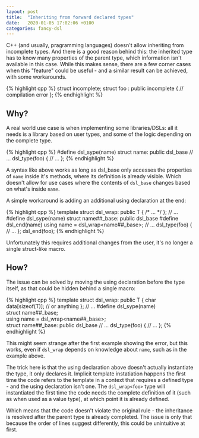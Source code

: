 ```yaml
---
layout: post
title:  "Inheriting from forward declared types"
date:   2020-01-05 17:02:06 +0100
categories: fancy-dsl
---
```


C++ (and usually, pragramming languages) doesn't allow inheriting from incomplete types.
And there is a good reason behind this: 
the inherited type has to know many properties of the parent type, which information isn't available in this case.
While this makes sense, there are a few corner cases when this "feature" could be useful - and a similar result can be achieved, with some workarounds.

{% highlight cpp %}
struct incomplete;
struct foo : public incomplete { // compilation error
};
{% endhighlight %}

## Why?

A real world use case is when implementing some libraries/DSLs:
all it needs is a library based on user types, and some of the logic depending on the complete type.

{% highlight cpp %}
#define dsl_sype(name) struct name: public dsl_base<name>
// ...
dsl_type(foo) { 
 // ...
};
{% endhighlight %}

A syntax like above works as long as dsl_base only accesses the properties of `name` inside it's methods, where its definition is already visible.
Which doesn't allow for use cases where the contents of `dsl_base` changes based on what's inside `name`.

A simple workaround is adding an additional using declaration at the end:


{% highlight cpp %}
template<typename T>
struct dsl_wrap: public T { /* ... */ };
// ...
#define dsl_sype(name) struct name##_base: public dsl_base<name>
#define dsl_end(name) using name = dsl_wrap<name##_base>;
// ...
dsl_type(foo) { 
 // ...
};
dsl_end(foo);
{% endhighlight %}

Unfortunately this requires additional changes from the user, it's no longer a single struct-like macro.

## How?

The issue can be solved by moving the using declaration before the type itself, as that could be hidden behind a single macro:

{% highlight cpp %}
template<typename T>
struct dsl_wrap: public T { 
  char data[sizeof(T)];  // or anything
};
// ...
#define dsl_sype(name)                      \
  struct name##_base;                       \
  using name = dsl_wrap<name##_base>;       \
  struct name##_base: public dsl_base<name>
// ...
dsl_type(foo) { 
 // ...
};
{% endhighlight %}

This might seem strange after the first example showing the error, but this works, even if `dsl_wrap` depends on knowledge about `name`, such as in the example above.

The trick here is that the using declaration above doesn't actually instantiate the type, it only declares it.
Implicit template instatiation happens the first time the code refers to the template in a context that requires a defined type - and the using declaration isn't one.
The `dsl_wrap<foo>` type will instantiated the first time the code needs the complete definition of it (such as when used as a value type), at which point it is already defined.

Which means that the code doesn't violate the original rule - the inheritance is resolved after the parent type is already completed.
The issue is only that because the order of lines suggest differently, this could be unintuitive at first.
